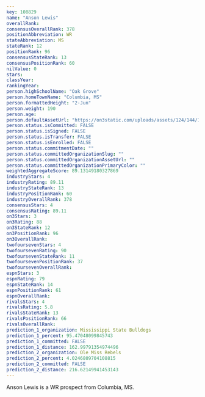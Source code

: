 ```yaml
---
key: 108829
name: "Anson Lewis"
overallRank: 
consensusOverallRank: 378
positionAbbreviation: WR
stateAbbreviation: MS
stateRank: 12
positionRank: 96
consensusStateRank: 13
consensusPositionRank: 60
nilValue: 0
stars: 
classYear: 
rankingYear: 
person.highSchoolName: "Oak Grove"
person.homeTownName: "Columbia, MS"
person.formattedHeight: "2-Jun"
person.weight: 190
person.age: 
person.defaultAssetUrl: "https://on3static.com/uploads/assets/124/144/144124.png"
person.status.isCommitted: FALSE
person.status.isSigned: FALSE
person.status.isTransfer: FALSE
person.status.isEnrolled: FALSE
person.status.commitmentDate: ""
person.status.committedOrganizationSlug: ""
person.status.committedOrganizationAssetUrl: ""
person.status.committedOrganizationPrimaryColor: ""
weightedAggregateScore: 89.13149180327869
industryStars: 4
industryRating: 89.11
industryStateRank: 13
industryPositionRank: 60
industryOverallRank: 378
consensusStars: 4
consensusRating: 89.11
on3Stars: 3
on3Rating: 88
on3StateRank: 12
on3PositionRank: 96
on3OverallRank: 
twofoursevenStars: 4
twofoursevenRating: 90
twofoursevenStateRank: 11
twofoursevenPositionRank: 37
twofoursevenOverallRank: 
espnStars: 3
espnRating: 79
espnStateRank: 14
espnPositionRank: 61
espnOverallRank: 
rivalsStars: 4
rivalsRating: 5.8
rivalsStateRank: 13
rivalsPositionRank: 66
rivalsOverallRank: 
prediction_1_organization: Mississippi State Bulldogs
prediction_1_percent: 95.47048099845743
prediction_1_committed: FALSE
prediction_1_distance: 162.99791354974496
prediction_2_organization: Ole Miss Rebels
prediction_2_percent: 4.0246809704108815
prediction_2_committed: FALSE
prediction_2_distance: 216.62149941453143
---
```

Anson Lewis is a WR prospect from Columbia, MS.